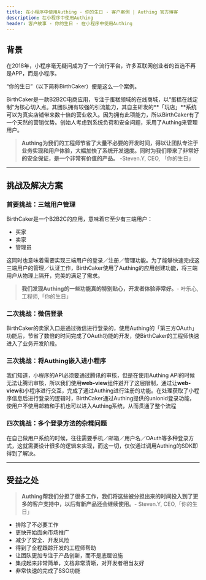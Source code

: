 ```yaml
---
title: 在小程序中使用Authing - 你的生日 - 客户案例 | Authing 官方博客
description: 在小程序中使用Authing
header: 客户故事 - 你的生日 - 在小程序中使用Authing
---
```


## 背景

在2018年，小程序毫无疑问成为了一个流行平台，许多互联网创业者的首选不再是APP，而是小程序。

“你的生日”（以下简称BirthCaker）便是这么一个案例。

<!-- more -->

BirthCaker是一款B2B2C电商应用，专注于蛋糕领域的在线商城，以“蛋糕在线定制”为核心切入点。其团队拥有较强的引流能力，其自主研发的**「玩店」**系统可以为真实店铺带来数十倍的营业收入。因为拥有此项能力，所以BirthCaker有了一个天然的营销优势。创始人考虑到系统负荷和安全问题，采用了Authing来管理用户。

> **Authing为我们的工程师节省了大量不必要的开发时间，得以让团队专注于业务实现和用户体验，大幅加快了系统开发速度。同时为我们带来了非常好的安全保证，是一个非常有价值的产品。**
-Steven.Y, CEO, 「你的生日」

----------

## 挑战及解决方案

### 首要挑战：三端用户管理

BirthCaker是一个B2B2C的应用，意味着它至少有三端用户：

 - 买家
 - 卖家
 - 管理员

这同时也意味着需要实现三端用户的登录／注册／管理功能。为了能够快速完成这三端用户的管理／认证工作，BirthCaker使用了Authing的应用创建功能，将三端用户从物理上隔开，完美的满足了需求。

> **我们发现Authing的一些功能真的特别贴心，开发者体验非常好。**- 叶乐心, 工程师,「你的生日」

 
### 二次挑战：微信登录

BirthCaker的卖家入口是通过微信进行登录的，使用Authing的「第三方OAuth」功能后，节省了数倍的时间完成了OAuth功能的开发，使BirthCaker的工程师快速进入了业务开发阶段。

### 三次挑战：将Authing嵌入进小程序

我们知道，小程序的API必须要通过腾讯的审核，但是在使用Authing API的时候无法让腾讯审核，所以我们使用**web-view**组件避开了这层限制，通过让**web-view**和小程序进行交互，完成了通过Authing进行注册的功能。在处理获取了小程序信息后进行登录的逻辑时，BirthCaker通过Authing提供的unionid登录功能，使用户不使用邮箱和手机也可以进入Authing系统，从而贯通了整个流程

### 四次挑战：多个登录方法的杂糅问题

在自己做用户系统的时候，往往需要手机／邮箱／用户名／OAuth等多种登录方式，这就需要设计很多的逻辑来实现，而这一切，仅仅通过调用Authing的SDK即得到了解决。

----------

## 受益之处

> **Authing帮我们分担了很多工作，我们将这些被分担出来的时间投入到了更多的客户支持中，以后有新产品还会继续使用。**- Steven.Y, CEO,「你的生日」

- 排除了不必要工作
- 更快开始面向市场推广
- 减少了安全、开发风险
- 得到了全程跟踪开发的工程师帮助
- 让团队更加专注于产品创新，而不是底层设施
- 集成起来非常简单，文档非常清晰，对开发者相当友好
- 非常快速的完成了SSO功能

